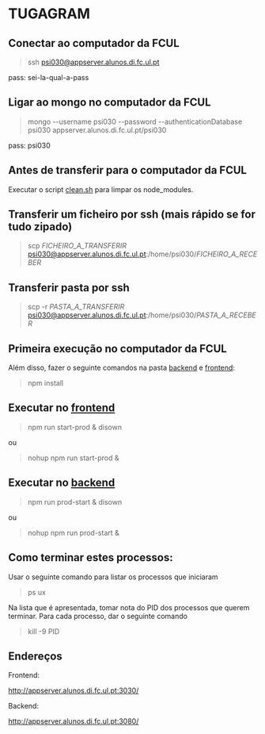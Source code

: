 # TUGAGRAM

## Conectar ao computador da FCUL

> ssh psi030@appserver.alunos.di.fc.ul.pt

pass: sei-la-qual-a-pass

## Ligar ao mongo no computador da FCUL

> mongo --username psi030 --password --authenticationDatabase psi030 appserver.alunos.di.fc.ul.pt/psi030

pass: psi030

## Antes de transferir para o computador da FCUL

Executar o script [clean.sh](./clean.sh) para limpar os node_modules.

## Transferir um ficheiro por ssh (mais rápido se for tudo zipado)

> scp _FICHEIRO_A_TRANSFERIR_ psi030@appserver.alunos.di.fc.ul.pt:/home/psi030/_FICHEIRO_A_RECEBER_

## Transferir pasta por ssh

> scp -r _PASTA_A_TRANSFERIR_ psi030@appserver.alunos.di.fc.ul.pt:/home/psi030/_PASTA_A_RECEBER_

## Primeira execução no computador da FCUL

Além disso, fazer o seguinte comandos na pasta [backend](/backend) e [frontend](/frontend):

> npm install 

## Executar no [frontend](/frontend)

> npm run start-prod &
> disown

ou

> nohup npm run start-prod &

## Executar no [backend](/backend)

> npm run prod-start &
> disown

ou

> nohup npm run prod-start &

## Como terminar estes processos:

Usar o seguinte comando para listar os processos que iniciaram

> ps ux

Na lista que é apresentada, tomar nota do PID dos processos que querem terminar.
Para cada processo, dar o seguinte comando

> kill -9 PID

## Endereços

Frontend:

http://appserver.alunos.di.fc.ul.pt:3030/

Backend:

http://appserver.alunos.di.fc.ul.pt:3080/
